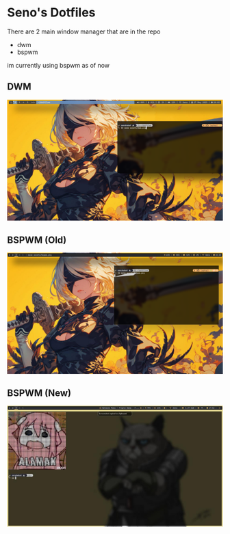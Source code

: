 # Seno's Dotfiles

There are 2 main window manager that are in the repo

- dwm
- bspwm

im currently using bspwm as of now

## DWM

![DWM](assets/dwm.png)

## BSPWM (Old)

![BSPWM (Old)](assets/bspwm_old.png)

## BSPWM (New)

![BSPWM (New)](assets/bspwm_new.jpg)
